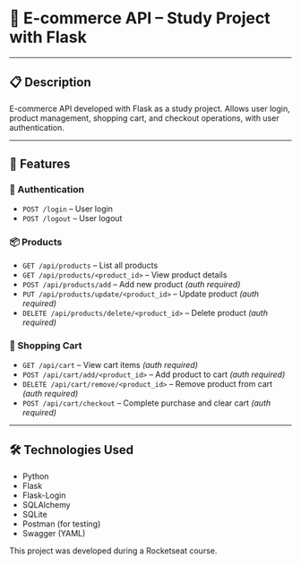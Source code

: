 # 🛒 E-commerce API – Study Project with Flask

---

## 📋 Description

E-commerce API developed with Flask as a study project. Allows user login, product management, shopping cart, and checkout operations, with user authentication.

---

## 🚀 Features

### 👤 Authentication
- `POST /login` – User login  
- `POST /logout` – User logout  

### 📦 Products
- `GET /api/products` – List all products  
- `GET /api/products/<product_id>` – View product details  
- `POST /api/products/add` – Add new product *(auth required)*  
- `PUT /api/products/update/<product_id>` – Update product *(auth required)*  
- `DELETE /api/products/delete/<product_id>` – Delete product *(auth required)*  

### 🛒 Shopping Cart
- `GET /api/cart` – View cart items *(auth required)*  
- `POST /api/cart/add/<product_id>` – Add product to cart *(auth required)*  
- `DELETE /api/cart/remove/<product_id>` – Remove product from cart *(auth required)*  
- `POST /api/cart/checkout` – Complete purchase and clear cart *(auth required)*  

---

## 🛠 Technologies Used

- Python 
- Flask
- Flask-Login
- SQLAlchemy
- SQLite
- Postman (for testing)
- Swagger (YAML)


This project was developed during a Rocketseat course.
